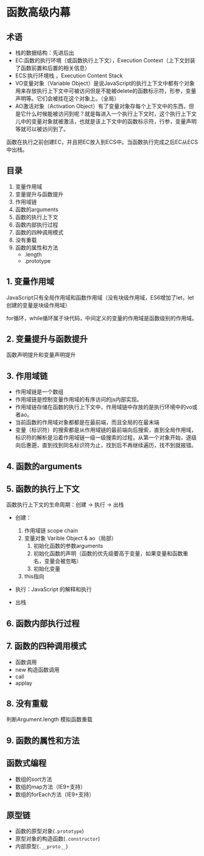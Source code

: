 # 函数高级内幕

## 术语
* 栈的数据结构：先进后出
* EC:函数的执行环境（或函数执行上下文），Execution Context（上下文封装了函数前置和后置的相关信息）
* ECS:执行环境栈 ，Execution Content Stack
* VO变量对象（Variable Object）是说JavaScript的执行上下文中都有个对象用来存放执行上下文中可被访问但是不能被delete的函数标示符，形参，变量声明等。它们会被挂在这个对象上。（全局）
* AO激活对象（Activation Object）有了变量对象存每个上下文中的东西，但是它什么时候能被访问到呢？就是每进入一个执行上下文时，这个执行上下文儿中的变量对象就被激活，也就是该上下文中的函数标示符，行参，变量声明等就可以被访问到了。

函数在执行之前创建EC，并且把EC放入到ECS中。当函数执行完成之后EC从ECS中出栈。

## 目录

1. 变量作用域
2. 变量提升与函数提升
3. 作用域链
4. 函数的arguments
5. 函数的执行上下文
6. 函数内部执行过程
7. 函数的四种调用模式
8. 没有重载
9. 函数的属性和方法
	* .length
	* .prototype

## 1. 变量作用域

JavaScript只有全局作用域和函数作用域（没有块级作用域，ES6增加了let，let创建的变量是块级作用域）

for循环，while循环属于块代码，中间定义的变量的作用域是函数级别的作用域。


## 2. 变量提升与函数提升

函数声明提升和变量声明提升

## 3. 作用域链

* 作用域链是一个数组
* 作用域链是控制变量作用域的有序访问的js内部实现。
* 作用域链存储在函数的执行上下文中，作用域链中存放的是执行环境中的vo或者ao。
* 当前函数的作用域对象都都是在最前端，而且全局的在最末端
* 变量（标识符）的搜索都是从作用域链的最前端向后搜索，直到全局作用域，标识符的解析是沿着作用域链一级一级搜索的过程，从第一个对象开始，逐级向后惠遡，直到找到同名标识符为止，找到后不再继续遍历，找不到就报错。

## 4. 函数的arguments

## 5. 函数的执行上下文

函数执行上下文的生命周期：创建 -> 执行 -> 出栈

* 创建：

	1. 作用域链 scope chain
	2. 变量对象 Varible Object & ao（局部）
	    1. 初始化函数的参数arguments
	    2. 初始化函数的声明（函数的优先级要高于变量，如果变量和函数重名，变量会被忽略）
	    3. 初始化变量
	3. this指向

* 执行：JavaScript 的解释和执行
* 出栈

## 6. 函数内部执行过程

## 7. 函数的四种调用模式

* 函数调用
* new 构造函数调用
* call 
* applay 

## 8. 没有重载

判断Argument.length 模拟函数重载

## 9. 函数的属性和方法

## 函数式编程

* 数组的sort方法
* 数组的map方法（IE9+支持）
* 数组的forEach方法（IE9+支持） 

## 原型链

* 函数的原型对象(`.prototype`)
* 原型对象的构造函数(`.constructor`)
* 内部原型(`.__proto__`) 